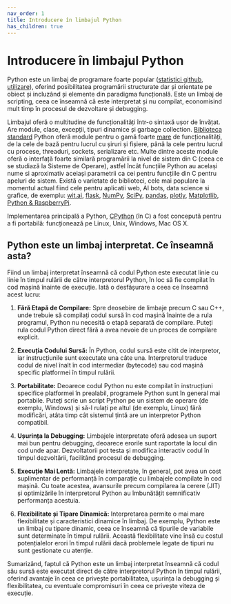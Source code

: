 ```yaml
---
nav_order: 1
title: Introducere în limbajul Python
has_children: true
---
```

# Introducere în limbajul Python

Python este un limbaj de programare foarte popular ([statistici github](https://octoverse.github.com/), [utilizare](https://realpython.com/blog/python/world-class-companies-using-python/)), oferind posibilitatea programării structurate dar și orientate pe obiect și incluzând și elemente din paradigma funcțională.
Este un limbaj de scripting, ceea ce înseamnă că este interpretat și nu compilat, economisind mult timp în procesul de dezvoltare și debugging.

Limbajul oferă o multitudine de funcționalități într-o sintaxă ușor de învățat.
Are module, clase, excepții, tipuri dinamice și garbage collection.
[Biblioteca standard](http://docs.python.org/3/library/) Python oferă module pentru o gamă foarte [mare](http://xkcd.com/353/) de funcționalități, de la cele de bază pentru lucrul cu șiruri și fișiere, până la cele pentru lucrul cu procese, threaduri, sockets, serializare etc.
Multe dintre aceste module oferă o interfață foarte similară programării la nivel de sistem din C (ceea ce se studiază la Sisteme de Operare), astfel încât funcțiile Python au același nume si aproximativ aceiași parametrii ca cei pentru funcțiile din C pentru apeluri de sistem.
Există o varietate de biblioteci, cele mai populare la momentul actual fiind cele pentru aplicatii web, AI bots, data science si grafice, de exemplu:
[wit.ai](https://github.com/wit-ai/pywit), [flask](http://flask.pocoo.org/), [NumPy](http://www.numpy.org/), [SciPy](http://www.scipy.org/), [pandas](https://pandas.pydata.org/), [plotly](https://plot.ly/d3-js-for-python-and-pandas-charts/), [Matplotlib](http://matplotlib.org/), [Python & RaspberryPi](https://www.raspberrypi.org/documentation/usage/python/).

Implementarea principală a Python, [CPython](http://en.wikipedia.org/wiki/CPython) (în C) a fost concepută pentru a fi portabilă: funcționează pe Linux, Unix, Windows, Mac OS X.

## Python este un limbaj interpretat. Ce înseamnă asta?

Fiind un limbaj interpretat înseamnă că codul Python este executat linie cu linie în timpul rulării de către interpretorul Python, în loc să fie compilat în cod mașină înainte de execuție. Iată o desfășurare a ceea ce înseamnă acest lucru:

1. **Fără Etapă de Compilare:** Spre deosebire de limbaje precum C sau C++, unde trebuie să compilați codul sursă în cod mașină înainte de a rula programul, Python nu necesită o etapă separată de compilare. Puteți rula codul Python direct fără a avea nevoie de un proces de compilare explicit.

2. **Execuția Codului Sursă:** În Python, codul sursă este citit de interpretor, iar instrucțiunile sunt executate una câte una. Interpretorul traduce codul de nivel înalt în cod intermediar (bytecode) sau cod mașină specific platformei în timpul rulării.

3. **Portabilitate:** Deoarece codul Python nu este compilat în instrucțiuni specifice platformei în prealabil, programele Python sunt în general mai portabile. Puteți scrie un script Python pe un sistem de operare (de exemplu, Windows) și să-l rulați pe altul (de exemplu, Linux) fără modificări, atâta timp cât sistemul țintă are un interpretor Python compatibil.

4. **Ușurința la Debugging:** Limbajele interpretate oferă adesea un suport mai bun pentru debugging, deoarece erorile sunt raportate la locul din cod unde apar. Dezvoltatorii pot testa și modifica interactiv codul în timpul dezvoltării, facilitând procesul de debugging.

5. **Execuție Mai Lentă:** Limbajele interpretate, în general, pot avea un cost suplimentar de performanță în comparație cu limbajele compilate în cod mașină. Cu toate acestea, avansurile precum compilarea la cerere (JIT) și optimizările în interpretorul Python au îmbunătățit semnificativ performanța acestuia.

6. **Flexibilitate și Tipare Dinamică:** Interpretarea permite o mai mare flexibilitate și caracteristici dinamice în limbaj. De exemplu, Python este un limbaj cu tipare dinamic, ceea ce înseamnă că tipurile de variabile sunt determinate în timpul rulării. Această flexibilitate vine însă cu costul potențialelor erori în timpul rulării dacă problemele legate de tipuri nu sunt gestionate cu atenție.

Sumarizând, faptul că Python este un limbaj interpretat înseamnă că codul său sursă este executat direct de către interpretorul Python în timpul rulării, oferind avantaje în ceea ce privește portabilitatea, ușurința la debugging și flexibilitatea, cu eventuale compromisuri în ceea ce privește viteza de execuție.

